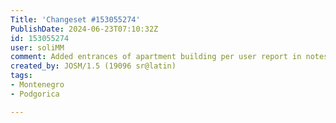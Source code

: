 ```yaml
---
Title: 'Changeset #153055274'
PublishDate: 2024-06-23T07:10:32Z
id: 153055274
user: soliMM
comment: Added entrances of apartment building per user report in notes:3930487;3930489;3930490
created_by: JOSM/1.5 (19096 sr@latin)
tags:
- Montenegro
- Podgorica

---
```

